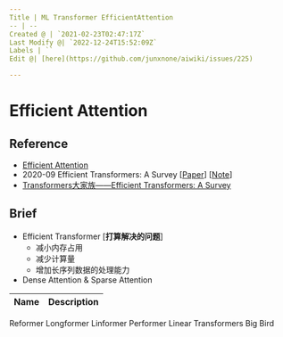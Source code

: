 ```yaml
---
Title | ML Transformer EfficientAttention
-- | --
Created @ | `2021-02-23T02:47:17Z`
Last Modify @| `2022-12-24T15:52:09Z`
Labels | ``
Edit @| [here](https://github.com/junxnone/aiwiki/issues/225)

---
```

# Efficient Attention

## Reference
- [Efficient Attention](https://github.com/Separius/awesome-fast-attention)
- 2020-09 Efficient Transformers: A Survey [[Paper](https://arxiv.org/abs/2009.06732)] [[Note](https://github.com/junxnone/tech-io/issues/934)]
- [Transformers大家族——Efficient Transformers: A Survey](https://zhuanlan.zhihu.com/p/263031249)

## Brief
- Efficient Transformer [**打算解决的问题**]
  - 减小内存占用
  - 减少计算量
  - 增加长序列数据的处理能力
- Dense Attention & Sparse Attention

Name | Description
-- | --
Reformer
Longformer
Linformer
Performer
Linear Transformers
Big Bird

